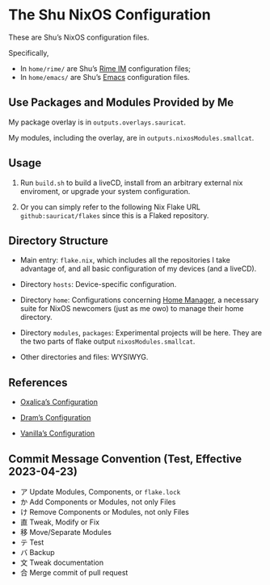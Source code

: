 # The Shu NixOS Configuration

These are Shu’s NixOS configuration files.

Specifically, 
- In `home/rime/` are Shu’s [Rime IM](https://rime.im/) configuration files;
- In `home/emacs/` are Shu’s [Emacs](https://www.gnu.org/software/emacs) configuration files.

## Use Packages and Modules Provided by Me

My package overlay is in `outputs.overlays.sauricat`.

My modules, including the overlay, are in `outputs.nixosModules.smallcat`.

## Usage

1. Run `build.sh` to build a liveCD, install from an arbitrary external nix enviroment, or upgrade your system configuration. 

2. Or you can simply refer to the following Nix Flake URL `github:sauricat/flakes` since this is a Flaked repository.

## Directory Structure

- Main entry: `flake.nix`, which includes all the repositories I take advantage of, and all basic configuration of my devices (and a liveCD).

- Directory `hosts`: Device-specific configuration. 

- Directory `home`: Configurations concerning [Home Manager](https://github.com/nix-community/home-manager), a necessary suite for NixOS newcomers (just as me owo) to manage their home directory.

- Directory `modules`, `packages`: Experimental projects will be here. They are the two parts of flake output `nixosModules.smallcat`.

- Other directories and files: WYSIWYG.

## References

- [Oxalica’s Configuration](https://github.com/oxalica/nixos-config)

- [Dram’s Configuration](https://github.com/dramforever/config/)

- [Vanilla’s Configuration](https://github.com/VergeDX/config-nixpkgs)

## Commit Message Convention (Test, Effective 2023-04-23)
- ア Update Modules, Components, or `flake.lock`
- か Add Components or Modules, not only Files
- け Remove Components or Modules, not only Files
- 直 Tweak, Modify or Fix
- 移 Move/Separate Modules
- テ Test
- バ Backup
- 文 Tweak documentation
- 合 Merge commit of pull request

